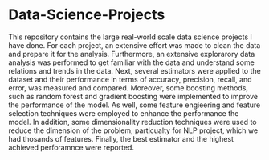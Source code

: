 # Data-Science-Projects
This repository contains the large real-world scale data science projects I have done. For each project, an extensive effort was made to clean the data and prepare it for the analysis. Furthermore, an extensive explorarory data analysis was performed to get familiar with the data and understand some relations and trends in the data. Next, several estimators were applied to the dataset and their performance in terms of accuracy, precision, recall, and error, was measured and compared. Moreover, some boosting methods, such as random forest and gradient boosting were implemented to improve the performance of the model. As well, some feature engieering and feature selection techniques were employed to enhance the performance the model. In addition, some dimensionality reduction techniques were used to reduce the dimension of the problem, particualty for NLP project, which we had thosands of features. Finally, the best estimator and the highest achieved perforamnce were reported.
